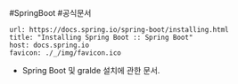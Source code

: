 #SpringBoot #공식문서 


```cardlink
url: https://docs.spring.io/spring-boot/installing.html
title: "Installing Spring Boot :: Spring Boot"
host: docs.spring.io
favicon: ./_/img/favicon.ico
```


+ Spring Boot 및 gralde 설치에 관한 문서.